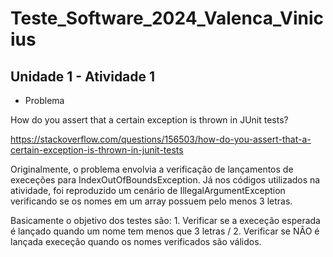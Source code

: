 # Teste_Software_2024_Valenca_Vinicius


## Unidade 1 - Atividade 1

- Problema

How do you assert that a certain exception is thrown in JUnit tests?
 
https://stackoverflow.com/questions/156503/how-do-you-assert-that-a-certain-exception-is-thrown-in-junit-tests

Originalmente, o problema envolvia a verificação de lançamentos de execeções para IndexOutOfBoundsException. Já nos códigos utilizados na atividade, foi reproduzido um cenário de IllegalArgumentException verificando se os nomes em um array possuem pelo menos 3 letras.

Basicamente o objetivo dos testes são: 1. Verificar se a execeção esperada é lançado quando um nome tem menos que 3 letras / 2. Verificar se NÃO é lançada execeção quando os nomes verificados são válidos.


